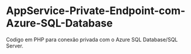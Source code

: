 # AppService-Private-Endpoint-com-Azure-SQL-Database
Codigo em PHP para conexão privada com o Azure SQL Database/SQL Server.
